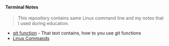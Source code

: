 #### Terminal Notes
> This repository contains same Linux command line and my notes that I used during education.

* [git function](https://github.com/msxiyev/my-Notes/blob/master/git%20fuctions) - That text contains, how to you use git functions
* [Linux Commands](https://github.com/smehemmed/my-Notes/blob/master/Linux%20Commands.md)
